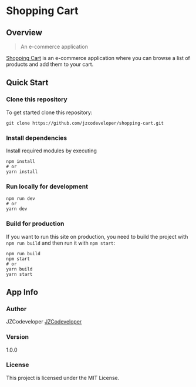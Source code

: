 # Shopping Cart

## Overview

> An e-commerce application

[Shopping Cart](https://example.com) is an e-commerce application where you can browse a list of products and add them to your cart.

## Quick Start

### Clone this repository

To get started clone this repository:

```
git clone https://github.com/jzcodeveloper/shopping-cart.git
```

### Install dependencies

Install required modules by executing

```
npm install
# or
yarn install
```

### Run locally for development

```
npm run dev
# or
yarn dev
```

### Build for production

If you want to run this site on production, you need to build the project with `npm run build` and then run it with `npm start`:

```
npm run build
npm start
# or
yarn build
yarn start
```

## App Info

### Author

JZCodeveloper
[JZCodeveloper](https://jz-web-developer.herokuapp.com)

### Version

1.0.0

### License

This project is licensed under the MIT License.
